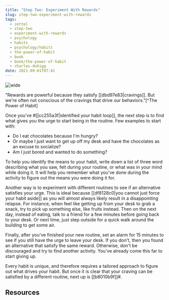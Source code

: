 ```yaml
---
title: "Step Two: Experiment With Rewards"
slug: step-two-experiment-with-rewards
tags:
  - zettel
  - step-two
  - experiment-with-rewards
  - psychology
  - habits
  - psychology/habits
  - the-power-of-habit
  - book
  - book/the-power-of-habit
  - charles-duhigg
date: 2021-09-01T07:41
---
```



![wide](https://cdn.pixabay.com/photo/2021/08/22/21/03/science-6566158_960_720.png "image from Pixabay (cc)")

"Rewards are powerful because they satisfy [[dbd97e83|cravings]]. But we're
often not conscious of the cravings that drive our behaviors."[^The Power of
Habit]

Once you've #[[cc255a3f|identified your habit loop]], the next step is to find
what gives you the urge to start being in the routine. Few examples to start
with:

- Do I eat chocolates because I'm hungry?
- Or maybe I just want to get up off my desk and have the chocolates as an
  excuse to socialize?
- Am I just bored and wanted to do something?

To help you identify the means to your habit, write down a list of three word
describing what you saw, felt during your routine, or what was in your mind
while doing it. It will help you remember what you've done during the activity
to figure out the means you were doing it for.

Another way is to experiment with different routines to see if an alternative
satisfies your urge. This is ideal because
[[df8128c0|you cannot just force your habit aside]] as you will almost always
likely result in a disappointing relapse. For instance, when feel like getting
up from your desk to grab a snack, try to pick up something else, like fruits
instead. Then on the next day, instead of eating, talk to a friend for a few
minutes before going back to your desk. Or next time, just step outside for
a quick walk around the building to get some air.

Finally, after you've finished your new routine, set an alarm for 15 minutes to
see if you still have the urge to leave your desk. If you don't, then you found
an alternative that satisfy the same reward. Otherwise, don't be discouraged and
try to find another activity. You've already come this far to start giving up.

Every habit is unique, and therefore requires a tailored approach to figure out
what drives your habit. But once it is clear that your craving can be satisfied
by a different routine, next up is [[b8010b9f]]#.

## Resources

[^The Power of Habit]: The Power of Habit by Charles Duhigg: Appendix: A Reader's Guide to Using These Ideas

